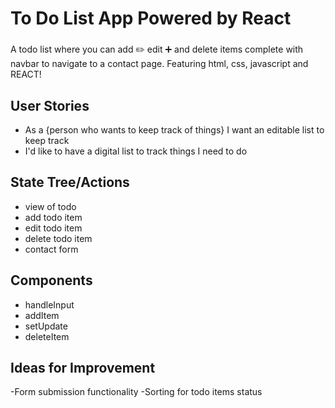 # To Do List App Powered by React <a href= "https://camo.githubusercontent.com/5ebc638bb3e5113c5a87a5462197c35f40f7185ea9940e7723846b6e403f8a6b/68747470733a2f2f6372656174652d72656163742d6170702e6465762f696d672f6c6f676f2e737667" /></a>
###
A todo list where you can add :pencil2: edit  :heavy_plus_sign: and delete items complete with navbar to navigate to a contact page. 
Featuring html, css, javascript and REACT! 

## User Stories
- As a {person who wants to keep track of things} I want an editable list to keep track
- I'd like to have a digital list to track things I need to do 

## State Tree/Actions 
- view of todo
- add todo item
- edit todo item
- delete todo item
- contact form 

## Components 
- handleInput
- addItem
- setUpdate
- deleteItem

## Ideas for Improvement 
-Form submission functionality
-Sorting for todo items status 

